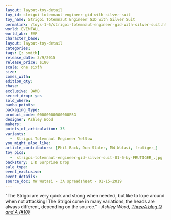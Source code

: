 ```yaml
---
layout: layout-toy-detail 
toy_id: strigoi-totemnaut-engineer-gid-with-silver-suit
toy_name: Strigoi Totemnaut Engineer GID with Silver Suit
permalink: /toys-1-6/strigoi-totemnaut-engineer-gid-with-silver-suit.html
world: EVENFALL
world_abr: EVF
character_base: 
layout: layout-toy-detail
categories: 
tags: [z smith]
release_date: 3/9/2015
release_price: $180 
scale: one sixth
size: 
comes_with: 
edition_qty: 
chase: 
exclusive: BAMB
secret_drop: yes
sold_where: 
bamba_points: 
packaging_type: 
product_code: 00000000000000ESG
designer: Ashley Wood
makers: 
points_of_articulation: 35
variants: 
  -  Strigoi Totemnaut Engineer Yellow
you_might_also_like: 
article_contributors: [Phil Back, Don Slater, MW Wutasi, frutiger_]
toy_pics: 
  -  strigoi-totemnaut-engineer-gid-silver-suit-01-6-by-FRUTIGER_.jpg
backstory: LTD Surprise Drop
sale_type: 
event_exclusive: 
event_details: 
source_doc: MW Wutasi - 3A spreadsheet - 01-15-2019
---
```

"The Strigoi are very quick and strong when needed, but like to lope around when not attacking! The Strigoi come in many variations, the heads are always different, depending on the source."
<cite>- Ashley Wood, <a href="http://worldof3alegion.forumotion.com/t287-qa-sessions-with-ashley-wood" target="_blank">ThreeA blog Q and A (#10)</a></cite>